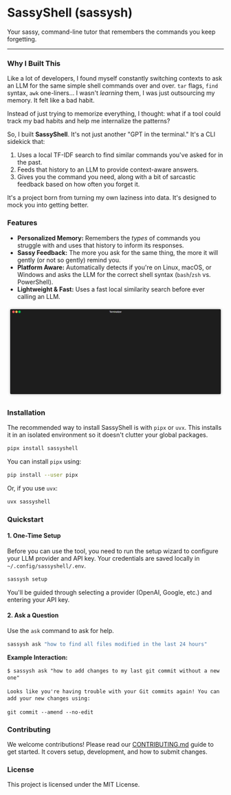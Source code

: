 # SassyShell (sassysh)

Your sassy, command-line tutor that remembers the commands you keep forgetting.

---



### Why I Built This

Like a lot of developers, I found myself constantly switching contexts to ask an LLM for the same simple shell commands over and over. `tar` flags, `find` syntax, `awk` one-liners... I wasn't *learning* them, I was just outsourcing my memory. It felt like a bad habit.

Instead of just trying to memorize everything, I thought: what if a tool could track my bad habits and help me internalize the patterns?

So, I built **SassyShell**. It's not just another "GPT in the terminal." It's a CLI sidekick that:
1.  Uses a local TF-IDF search to find similar commands you've asked for in the past.
2.  Feeds that history to an LLM to provide context-aware answers.
3.  Gives you the command you need, along with a bit of sarcastic feedback based on how often you forget it.

It's a project born from turning my own laziness into data. It's designed to mock you into getting better.

### Features

* **Personalized Memory:** Remembers the *types* of commands you struggle with and uses that history to inform its responses.
* **Sassy Feedback:** The more you ask for the same thing, the more it will gently (or not so gently) remind you.
* **Platform Aware:** Automatically detects if you're on Linux, macOS, or Windows and asks the LLM for the correct shell syntax (`bash`/`zsh` vs. PowerShell).
* **Lightweight & Fast:** Uses a fast local similarity search before ever calling an LLM.

<img src="assets/render1760508770224.gif" alt="Sassyshell Demo" width="800" />

### Installation

The recommended way to install SassyShell is with `pipx` or `uvx`. This installs it in an isolated environment so it doesn't clutter your global packages.

```bash
pipx install sassyshell
```

You can install `pipx` using:
```bash
pip install --user pipx
```

Or, if you use `uvx`:

```bash
uvx sassyshell
```

### Quickstart

#### 1. One-Time Setup

Before you can use the tool, you need to run the setup wizard to configure your LLM provider and API key. Your credentials are saved locally in `~/.config/sassyshell/.env`.

```bash
sassysh setup
```

You'll be guided through selecting a provider (OpenAI, Google, etc.) and entering your API key.

#### 2. Ask a Question

Use the `ask` command to ask for help.

```bash
sassysh ask "how to find all files modified in the last 24 hours"
```

**Example Interaction:**

```
$ sassysh ask "how to add changes to my last git commit without a new one"

Looks like you're having trouble with your Git commits again! You can add your new changes using:

git commit --amend --no-edit
```

### Contributing

We welcome contributions! Please read our [CONTRIBUTING.md](CONTRIBUTING.md) guide to get started. It covers setup, development, and how to submit changes.

### License

This project is licensed under the MIT License.